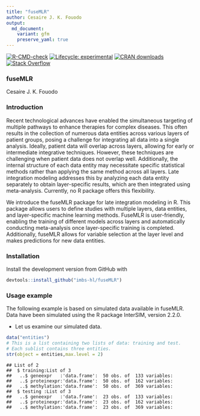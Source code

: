 ```yaml
---
title: "fuseMLR"
author: Cesaire J. K. Fouodo
output: 
  md_document:
    variant: gfm
    preserve_yaml: true
---
```


<!-- badges: start -->

[![R-CMD-check](https://github.com/imbs-hl/fuseMLR/actions/workflows/R-CMD-check.yaml/badge.svg)](https://github.com/imbs-hl/fuseMLR/actions/workflows/R-CMD-check.yaml)
[![Lifecycle:
experimental](https://img.shields.io/badge/lifecycle-experimental-orange.svg)](https://lifecycle.r-lib.org/articles/stages.html#experimental)
[![CRAN
downloads](http://www.r-pkg.org/badges/version/fuseMLR)](http://cranlogs.r-pkg.org/badges/grand-total/fuseMLR)
[![Stack
Overflow](https://img.shields.io/badge/stackoverflow-questions-orange.svg)](https://stackoverflow.com/questions/tagged/fuseMLR)
<!-- badges: end -->

### fuseMLR

Cesaire J. K. Fouodo

### Introduction

Recent technological advances have enabled the simultaneous targeting of
multiple pathways to enhance therapies for complex diseases. This often
results in the collection of numerous data entities across various
layers of patient groups, posing a challenge for integrating all data
into a single analysis. Ideally, patient data will overlap across
layers, allowing for early or intermediate integrative techniques.
However, these techniques are challenging when patient data does not
overlap well. Additionally, the internal structure of each data entity
may necessitate specific statistical methods rather than applying the
same method across all layers. Late integration modeling addresses this
by analyzing each data entity separately to obtain layer-specific
results, which are then integrated using meta-analysis. Currently, no R
package offers this flexibility.

We introduce the fuseMLR package for late integration modeling in R.
This package allows users to define studies with multiple layers, data
entities, and layer-specific machine learning methods. FuseMLR is
user-friendly, enabling the training of different models across layers
and automatically conducting meta-analysis once layer-specific training
is completed. Additionally, fuseMLR allows for variable selection at the
layer level and makes predictions for new data entities.

### Installation

Install the development version from GitHub with

``` r
devtools::install_github("imbs-hl/fuseMLR")
```

### Usage example

The following example is based on simulated data available in fuseMLR.
Data have been simulated using the R package InterSIM, version 2.2.0.

- Let us examine our simulated data.

``` r
data("entities")
# This is a list containing two lists of data: training and test.
# Each sublist contains three entities.
str(object = entities,max.level = 2)
```

    ## List of 2
    ##  $ training:List of 3
    ##   ..$ geneexpr   :'data.frame':  50 obs. of  133 variables:
    ##   ..$ proteinexpr:'data.frame':  50 obs. of  162 variables:
    ##   ..$ methylation:'data.frame':  50 obs. of  369 variables:
    ##  $ testing :List of 3
    ##   ..$ geneexpr   :'data.frame':  23 obs. of  133 variables:
    ##   ..$ proteinexpr:'data.frame':  23 obs. of  162 variables:
    ##   ..$ methylation:'data.frame':  23 obs. of  369 variables:
